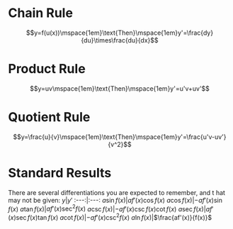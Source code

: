 # Chain Rule
$$y=f(u(x))\mspace{1em}\text{Then}\mspace{1em}y'=\frac{dy}{du}\times\frac{du}{dx}$$
# Product Rule
$$y=uv\mspace{1em}\text{Then}\mspace{1em}y'=u'v+uv'$$
# Quotient Rule
$$y=\frac{u}{v}\mspace{1em}\text{Then}\mspace{1em}y'=\frac{u'v-uv'}{v^2}$$
# Standard Results
There are several differentiations you are expected to remember, and t hat may not be given:
$y$|$y'$
:---:|:---:
$a\sin{f(x)}$|$af'(x)\cos{f(x)}$
$a\cos{f(x)}$|$-af'(x)\sin{f(x)}$
$a\tan{f(x)}$|$af'(x)\sec^2{f(x)}$
$a\csc{f(x)}$|$-af'(x)\csc{f(x)}\cot{f(x)}$
$a\sec{f(x)}$|$af'(x)\sec{f(x)}\tan{f(x)}$
$a\cot{f(x)}$|$-af'(x)\csc^2{f(x)}$
$a\ln{f(x)}$|$\frac{af'(x)}{f(x)}$
 